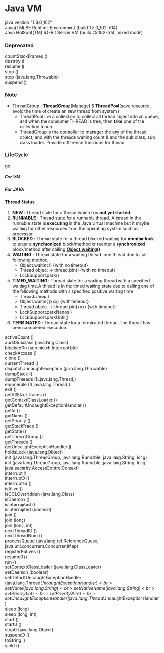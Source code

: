 # Java VM
java version "1.8.0_102"<br>
Java(TM) SE Runtime Environment (build 1.8.0_102-b14)<br>
Java HotSpot(TM) 64-Bit Server VM (build 25.102-b14, mixed mode)<br>


### Deprecated 
countStackFrames ()<br>
destroy ()<br>
resume ()<br>
stop ()<br>
stop (java.lang.Throwable)<br>
suspend ()<br>

### Note
*  ThreadGroup : <b>ThreadGroup</b>(Manage) & <b>ThreadPool</b>(save resource, avoid the time of create an new thread from system.)
    * ThreadPool like a collection to collect all thread object into an queue, and when the consumer THREAD is free, then <b>take</b> one of the collection to run.
    * ThreadGroup is the controller to manager the any of the thread object, and with the threads waiting count & and the sub class, sub class loader.
          Provide difference functions for thread.

### LifeCycle
<a href="ThreadLifeCycle.md">go</a>


##### For VM

##### For JAVA

#### Thread Status

1. <b>NEW</b> : Thread state for a thread which has <b>not yet started.</b>
2. <b>RUNNABLE</b> : Thread state for a runnable thread.  A thread in the runnable state is <b>executing</b> in the Java virtual machine but it maybe waiting for other resources from the operating system such as processor.
3. <b>BLOCKED</b> : Thread state for a thread blocked waiting for <b>monitor lock</b>. to enter a <b>synchronized</b> block/method or reenter a <b>synchronized</b> block/method after calling <b><u>Object.waiting()</u></b>
4. <b>WAITING</b> : Thread state for a waiting thread. one thread due to call following method.
    <ul>
        <li> Object.waiting() {with no timeout}
        <li> Thread object -> thread.join() {with no timeout}
        <li> LockSupport.park()
    </ul>
5. <b>TIMED_WAITING</b> : Thread state for a waiting thread with a specified waiting time.A thread is in the timed waiting state due to calling one of the following methods with a specified positive waiting time
    <ul>
        <li> Thread.sleep()
        <li> Object.waiting(xxx) {with timeout}
        <li> Thread object -> thread.join(xxx) {with timeout}
        <li> LockSupport.parkNanos()
        <li> LockSupport.parkUntil()
    </ul>
6. <b>TERMINATED</b> : Thread state for a terminated thread. The thread has been completed execution.

activeCount ()<br>
auditSubclass (java.lang.Class)<br>
blockedOn (sun.nio.ch.Interruptible)<br>
checkAccess ()<br>
clone ()<br>
currentThread ()<br>
dispatchUncaughtException (java.lang.Throwable)<br>
dumpStack ()<br>
dumpThreads ([Ljava.lang.Thread;)<br>
enumerate ([Ljava.lang.Thread;)<br>
exit ()<br>
getAllStackTraces ()<br>
getContextClassLoader ()<br>
getDefaultUncaughtExceptionHandler ()<br>
getId ()<br>
getName ()<br>
getPriority ()<br>
getStackTrace ()<br>
getState ()<br>
getThreadGroup ()<br>
getThreads ()<br>
getUncaughtExceptionHandler ()<br>
holdsLock (java.lang.Object)<br>
init (java.lang.ThreadGroup, java.lang.Runnable, java.lang.String, long)<br>
init (java.lang.ThreadGroup, java.lang.Runnable, java.lang.String, long, java.security.AccessControlContext)<br>
interrupt ()<br>
interrupt0 ()<br>
interrupted ()<br>
isAlive ()<br>
isCCLOverridden (java.lang.Class)<br>
isDaemon ()<br>
isInterrupted ()<br>
isInterrupted (boolean)<br>
join ()<br>
join (long)<br>
join (long, int)<br>
nextThreadID ()<br>
nextThreadNum ()<br>
processQueue (java.lang.ref.ReferenceQueue, java.util.concurrent.ConcurrentMap)<br>
registerNatives ()<br>
resume0 ()<br>
run ()<br>
setContextClassLoader (java.lang.ClassLoader)<br>
setDaemon (boolean)<br>
setDefaultUncaughtExceptionHandler (java.lang.Thread$UncaughtExceptionHandler)<br>
setName (java.lang.String)<br>
setNativeName (java.lang.String)<br>
setPriority (int)<br>
setPriority0 (int)<br>
setUncaughtExceptionHandler (java.lang.Thread$UncaughtExceptionHandler)<br>
sleep (long)<br>
sleep (long, int)<br>
start ()<br>
start0 ()<br>
stop0 (java.lang.Object)<br>
suspend0 ()<br>
toString ()<br>
yield ()<br>